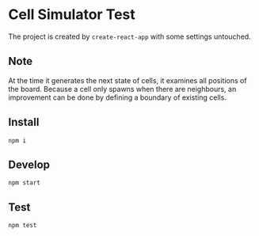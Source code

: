 # Cell Simulator Test

The project is created by `create-react-app` with some settings untouched.

## Note
At the time it generates the next state of cells, it examines all positions of the board. Because a cell only spawns when there are neighbours, an improvement can be done by defining a boundary of existing cells.

## Install
```
npm i
```

## Develop
```
npm start
```

## Test
```
npm test
```